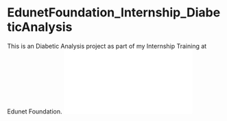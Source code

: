 # EdunetFoundation_Internship_DiabeticAnalysis
This is an Diabetic Analysis project as part of my Internship Training at Edunet Foundation. 
![Certificate]([URL](https://github.com/kottarivaibhav/EdunetFoundation_Internship_DiabeticAnalysis/blob/main/Edunet_EY_Certifcate.pdf)https://github.com/kottarivaibhav/EdunetFoundation_Internship_DiabeticAnalysis/blob/main/Edunet_EY_Certifcate.pdf)
